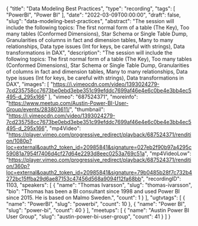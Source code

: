 {
  "title": "Data Modeling Best Practices",
  "type": "recording",
  "tags": [
    "PowerBI",
    "Power BI"
  ],
  "date": "2022-03-09T00:00:00",
  "draft": false,
  "slug": "data-modeling-best-practices",
  "abstract": "The session will include the following topics: The first normal form of a table (The Key), Too many tables (Conformed Dimensions), Star Schema or Single Table Dump, Granularities of columns in fact and dimension tables, Many to many relationships, Data type issues (Int for keys, be careful with strings), Data transformations in DAX",
  "description": "The session will include the following topics: The first normal form of a table (The Key), Too many tables (Conformed Dimensions), Star Schema or Single Table Dump, Granularities of columns in fact and dimension tables, Many to many relationships, Data type issues (Int for keys, be careful with strings), Data transformations in DAX",
  "images": [
    "https://i.vimeocdn.com/video/1393024279-7cd235758cc7673be0ebd3ebe351c99efddc7699af46e4e6c0be4e3bb4ec5495-d_295x166"
  ],
  "vimeo": "687524371",
  "moreinfo": "https://www.meetup.com/Austin-Power-BI-User-Group/events/283803611/",
  "thumbnail": "https://i.vimeocdn.com/video/1393024279-7cd235758cc7673be0ebd3ebe351c99efddc7699af46e4e6c0be4e3bb4ec5495-d_295x166",
  "mp4Video": "https://player.vimeo.com/progressive_redirect/playback/687524371/rendition/1080p?loc=external&oauth2_token_id=20985841&signature=027eb2f90b97a4295c59081a7954f7406d4cf27d64e2293d8eec0253a769c51a",
  "mp4VideoLow": "https://player.vimeo.com/progressive_redirect/playback/687524371/rendition/360p?loc=external&oauth2_token_id=20985841&signature=79b0485b28f7c732b4272bc15ffba29d6ae87153c47456d568a9094f12fa68bb",
  "recordingID": 1103,
  "speakers": [
    {
      "name": "Thomas Ivarsson",
      "slug": "thomas-ivarsson",
      "bio": "Thomas has been a BI consultant since 1998 and used Power BI since 2015. He is based on Malmo Sweden.",
      "count": 1
    }
  ],
  "ugtvtags": [
    {
      "name": "PowerBI",
      "slug": "powerbi",
      "count": 10
    },
    {
      "name": "Power BI",
      "slug": "power-bi",
      "count": 40
    }
  ],
  "meetups": [
    {
      "name": "Austin Power BI User Group",
      "slug": "austin-power-bi-user-group",
      "count": 41
    }
  ]
}